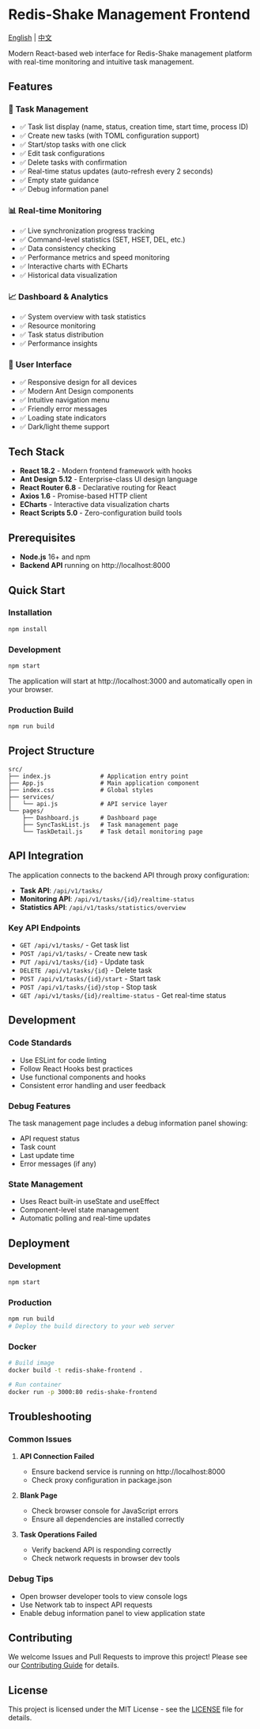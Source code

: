 # Redis-Shake Management Frontend

[English](README.md) | [中文](README_zh.md)

Modern React-based web interface for Redis-Shake management platform with real-time monitoring and intuitive task management.

## Features

### 🚀 **Task Management**
- ✅ Task list display (name, status, creation time, start time, process ID)
- ✅ Create new tasks (with TOML configuration support)
- ✅ Start/stop tasks with one click
- ✅ Edit task configurations
- ✅ Delete tasks with confirmation
- ✅ Real-time status updates (auto-refresh every 2 seconds)
- ✅ Empty state guidance
- ✅ Debug information panel

### 📊 **Real-time Monitoring**
- ✅ Live synchronization progress tracking
- ✅ Command-level statistics (SET, HSET, DEL, etc.)
- ✅ Data consistency checking
- ✅ Performance metrics and speed monitoring
- ✅ Interactive charts with ECharts
- ✅ Historical data visualization

### 📈 **Dashboard & Analytics**
- ✅ System overview with task statistics
- ✅ Resource monitoring
- ✅ Task status distribution
- ✅ Performance insights

### 🎨 **User Interface**
- ✅ Responsive design for all devices
- ✅ Modern Ant Design components
- ✅ Intuitive navigation menu
- ✅ Friendly error messages
- ✅ Loading state indicators
- ✅ Dark/light theme support

## Tech Stack

- **React 18.2** - Modern frontend framework with hooks
- **Ant Design 5.12** - Enterprise-class UI design language
- **React Router 6.8** - Declarative routing for React
- **Axios 1.6** - Promise-based HTTP client
- **ECharts** - Interactive data visualization charts
- **React Scripts 5.0** - Zero-configuration build tools

## Prerequisites

- **Node.js** 16+ and npm
- **Backend API** running on http://localhost:8000

## Quick Start

### Installation

```bash
npm install
```

### Development

```bash
npm start
```

The application will start at http://localhost:3000 and automatically open in your browser.

### Production Build

```bash
npm run build
```

## Project Structure

```
src/
├── index.js              # Application entry point
├── App.js                # Main application component
├── index.css             # Global styles
├── services/
│   └── api.js            # API service layer
└── pages/
    ├── Dashboard.js      # Dashboard page
    ├── SyncTaskList.js   # Task management page
    └── TaskDetail.js     # Task detail monitoring page
```

## API Integration

The application connects to the backend API through proxy configuration:

- **Task API**: `/api/v1/tasks/`
- **Monitoring API**: `/api/v1/tasks/{id}/realtime-status`
- **Statistics API**: `/api/v1/tasks/statistics/overview`

### Key API Endpoints

- `GET /api/v1/tasks/` - Get task list
- `POST /api/v1/tasks/` - Create new task
- `PUT /api/v1/tasks/{id}` - Update task
- `DELETE /api/v1/tasks/{id}` - Delete task
- `POST /api/v1/tasks/{id}/start` - Start task
- `POST /api/v1/tasks/{id}/stop` - Stop task
- `GET /api/v1/tasks/{id}/realtime-status` - Get real-time status

## Development

### Code Standards

- Use ESLint for code linting
- Follow React Hooks best practices
- Use functional components and hooks
- Consistent error handling and user feedback

### Debug Features

The task management page includes a debug information panel showing:
- API request status
- Task count
- Last update time
- Error messages (if any)

### State Management

- Uses React built-in useState and useEffect
- Component-level state management
- Automatic polling and real-time updates

## Deployment

### Development
```bash
npm start
```

### Production
```bash
npm run build
# Deploy the build directory to your web server
```

### Docker
```bash
# Build image
docker build -t redis-shake-frontend .

# Run container
docker run -p 3000:80 redis-shake-frontend
```

## Troubleshooting

### Common Issues

1. **API Connection Failed**
   - Ensure backend service is running on http://localhost:8000
   - Check proxy configuration in package.json

2. **Blank Page**
   - Check browser console for JavaScript errors
   - Ensure all dependencies are installed correctly

3. **Task Operations Failed**
   - Verify backend API is responding correctly
   - Check network requests in browser dev tools

### Debug Tips

- Open browser developer tools to view console logs
- Use Network tab to inspect API requests
- Enable debug information panel to view application state

## Contributing

We welcome Issues and Pull Requests to improve this project! Please see our [Contributing Guide](../CONTRIBUTING.md) for details.

## License

This project is licensed under the MIT License - see the [LICENSE](../LICENSE) file for details.
